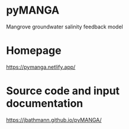 # pyMANGA
Mangrove groundwater salinity feedback model

# Homepage

https://pymanga.netlify.app/

# Source code and input documentation

https://jbathmann.github.io/pyMANGA/
